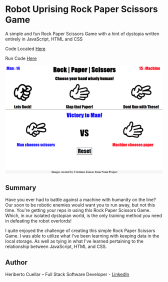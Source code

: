 # Robot Uprising Rock Paper Scissors Game
A simple and fun Rock Paper Scissors Game with a hint of dystopia written entirely in JavaScript, HTML and CSS

Code Located [Here](https://github.com/hcuellar-coder/Rock-Paper-Scissors-Game)

Run Code [Here](https://hcuellar-coder.github.io/Rock-Paper-Scissors-Game/)

![Todo App](./images/Rock-Paper-Scissors.png)

## Summary
Have you ever had to battle against a machine with humanity on the line? Our soon to be robotic enemies would want you to run away, but not this time. You're getting your reps in using this Rock Paper Scissors Game. Which, in our isolated dystopian world, is the only training method you need in defeating the robot overlords! 

I quite enjoyed the challenge of creating this simple Rock Paper Scissors Game. I was able to utilize what I've been learning with keeping data in the local storage. As well as tying in what I've learned pertaining to the relationship between JavaScript, HTML and CSS.

## Author
Heriberto Cuellar – Full Stack Software Developer - [LinkedIn](https://www.linkedin.com/in/heriberto-c-5aa11952)
